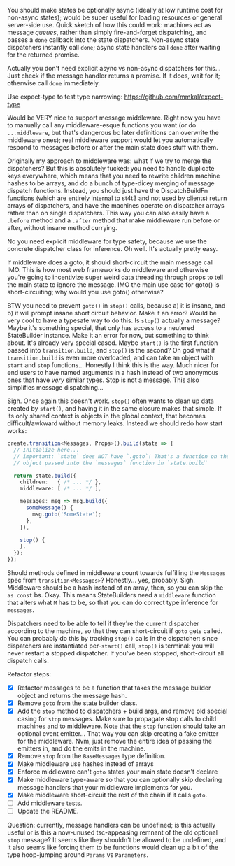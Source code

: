 You should make states be optionally async (ideally at low runtime cost for
non-async states); would be super useful for loading resources or general
server-side use. Quick sketch of how this could work: machines act as message
*queues*, rather than simply fire-and-forget dispatching, and passes a `done`
callback into the state dispatchers. Non-async state dispatchers instantly call
`done`; async state handlers call `done` after waiting for the returned
promise.

Actually you don't need explicit async vs non-async dispatchers for this...
Just check if the message handler returns a promise. If it does, wait for it;
otherwise call `done` immediately.

Use expect-type to test type narrowing: https://github.com/mmkal/expect-type

Would be VERY nice to support message middleware. Right now you have to
manually call any middleware-esque functions you want (or do `...middleware`,
but that's dangerous bc later definitions can overwrite the middleware ones);
real middleware support would let you automatically respond to messages before
or after the main state does stuff with them.

Originally my approach to middleware was: what if we try to merge the
dispatchers? But this is absolutely fucked: you need to handle duplicate keys
everywhere, which means that you need to rewrite children machine hashes to be
arrays, and do a bunch of type-dicey merging of message dispatch functions.
Instead, you should just have the DispatchBuildFn functions (which are entirely
internal to st4t3 and not used by clients) return arrays of dispatchers, and
have the machines operate on dispatcher arrays rather than on single
dispatchers. This way you can also easily have a `.before` method and a
`.after` method that make middleware run before or after, without insane method
currying.

No you need explicit middleware for type safety, because we use the concrete
dispatcher class for inference. Oh well. It's actually pretty easy.

If middleware does a goto, it should short-circuit the main message call IMO.
This is how most web frameworks do middleware and otherwise you're going to
incentivize super weird data threading through props to tell the main state to
ignore the message. IMO the main use case for goto() is short-circuiting; why
would you use goto() otherwise?

BTW you need to prevent `goto()` in `stop()` calls, because a) it is insane,
and b) it will prompt insane short circuit behavior. Make it an error? Would be
very cool to have a typesafe way to do this. Is `stop()` actually a message?
Maybe it's something special, that only has access to a neutered StateBuilder
instance. Make it an error for now, but something to think about. It's already
very special cased. Maybe `start()` is the first function passed into
`transition.build`, and `stop()` is the second? Oh god what if
`transition.build` is even more overloaded, and can take an object with `start`
and `stop` functions... Honestly I think this is the way. Much nicer for end
users to have named arguments in a hash instead of two anonymous ones that have
*very* similar types. Stop is not a message. This also simplifies message
dispatching...

Sigh. Once again this doesn't work. `stop()` often wants to clean up data
created by `start()`, and having it in the same closure makes that simple. If
its only shared context is objects in the global context, that becomes
difficult/awkward without memory leaks. Instead we should redo how start works:

```typescript
create.transition<Messages, Props>().build(state => {
  // Initialize here...
  // important: `state` does NOT have `.goto`! That's a function on the `msg`
  // object passed into the `messages` function in `state.build`

  return state.build({
    children:   { /* ... */ },
    middleware: [ /* ... */ ],

    messages: msg => msg.build({
      someMessage() {
        msg.goto('SomeState');
      },
    }),

    stop() {
    },
  });
});
```

Should methods defined in middleware count towards fulfilling the `Messages`
spec from `transition<Messages>`? Honestly... yes, probably. Sigh. Middleware
should be a hash instead of an array, then, so you can skip the `as const` bs.
Okay. This means StateBuilders need a `middleware` function that alters what
`M` has to be, so that you can do correct type inference for `messages`.

Dispatchers need to be able to tell if they're the current dispatcher according
to the machine, so that they can short-circuit if `goto` gets called. You can
probably do this by tracking `stop()` calls in the dispatcher: since
dispatchers are instantiated per-`start()` call, `stop()` is terminal: you will
never restart a stopped dispatcher. If you've been stopped, short-circuit all
dispatch calls.

Refactor steps:

* [x] Refactor messages to be a function that takes the message builder object
  and returns the message hash.
* [x] Remove `goto` from the state builder class.
* [x] Add the `stop` method to dispatchers + build args, and remove old special
  casing for `stop` messages. Make sure to propagate stop calls to child
  machines and to middleware. Note that the `stop` function should take an
  optional event emitter... That way you can skip creating a fake emitter for
  the middleware. Nvm, just remove the entire idea of passing the emitters in,
  and do the emits in the machine.
* [x] Remove `stop` from the `BaseMessages` type definition.
* [x] Make middleware use hashes instead of arrays
* [x] Enforce middleware can't `goto` states your main state doesn't declare
* [x] Make middleware type-aware so that you can optionally skip declaring
  message handlers that your middleware implements for you.
* [x] Make middleware short-circuit the rest of the chain if it calls `goto`.
* [ ] Add middleware tests.
* [ ] Update the README.

Question: currently, message handlers can be undefined; is this actually useful
or is this a now-unused tsc-appeasing remnant of the old optional `stop`
message? It seems like they shouldn't be allowed to be undefined, and it also
seems like forcing them to be functions would clean up a bit of the type
hoop-jumping around `Params` vs `Parameters`.

